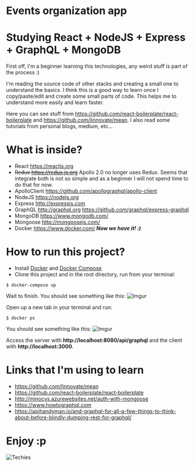 # Events organization app

# Studying React + NodeJS + Express + GraphQL + MongoDB

First off, I'm a beginner learning this technologies, any weird stuff is part of the process :)

I'm reading the source code of other stacks and creating a small one to understand the basics. I think this is a good way to learn once I copy/paste/edit and create some small parts of code. This helps me to understand
more easily and learn faster.

Here you can see stuff from https://github.com/react-boilerplate/react-boilerplate and https://github.com/linnovate/mean. I also read some tutorials from personal blogs, medium, etc...

# What is inside?

* React https://reactjs.org
* <strike>Redux https://redux.js.org</strike> Apollo 2.0 no longer uses Redux. Seems that integrate both is not so simple and as a beginner I will not spend time to do that for now.
* ApolloClient https://github.com/apollographql/apollo-client
* NodeJS https://nodejs.org
* Express http://expressjs.com
* GraphQL http://graphql.org https://github.com/graphql/express-graphql
* MongoDB https://www.mongodb.com/
* Mongoose http://mongoosejs.com/
* Docker https://www.docker.com/ ***Now we have it! :)***

# How to run this project?

* Install [Docker](https://docs.docker.com/engine/installation/) and [Docker Compose](https://docs.docker.com/compose/)
* Clone this project and in the root directory, run from your terminal:
```
$ docker-compose up
```
Wait to finish. You should see something like this:
![Imgur](https://i.imgur.com/eoPh7c4.png)

Open up a new tab in your terminal and run:
```
$ docker ps
```
You should see something like this:
![Imgur](https://i.imgur.com/FbCF5Rh.png)

Access the server with **http://localhost:8080/api/graphql** and the client with **http://localhost:3000**.

# Links that I'm using to learn

* https://github.com/linnovate/mean
* https://github.com/react-boilerplate/react-boilerplate
* http://minocys.azurewebsites.net/auth-with-mongoose
* https://www.howtographql.com
* https://apihandyman.io/and-graphql-for-all-a-few-things-to-think-about-before-blindly-dumping-rest-for-graphql/

# Enjoy :p

![Techies](https://cdn.dotablast.com/wp-content/uploads/2015/03/dota-2-techies-770x470.jpg)
